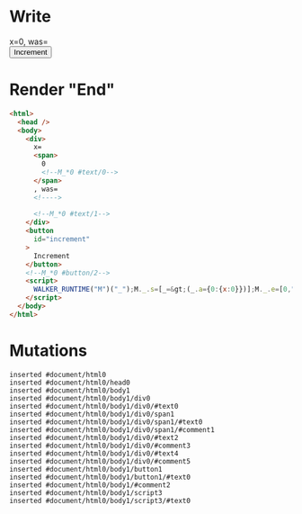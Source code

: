 # Write
  <div>x=<span>0<!--M_*0 #text/0--></span>, was=<!>&zwj;<!--M_*0 #text/1--></div><button id=increment>Increment</button><!--M_*0 #button/2--><script>WALKER_RUNTIME("M")("_");M._.s=[_=>(_.a={0:{x:0}})];M._.e=[0,"packages/translator-tags/src/__tests__/fixtures/lifecycle-tag-assignment/template.marko_0_x"];M._.d=1;M._.w()</script>


# Render "End"
```html
<html>
  <head />
  <body>
    <div>
      x=
      <span>
        0
        <!--M_*0 #text/0-->
      </span>
      , was=
      <!---->
      ‍
      <!--M_*0 #text/1-->
    </div>
    <button
      id="increment"
    >
      Increment
    </button>
    <!--M_*0 #button/2-->
    <script>
      WALKER_RUNTIME("M")("_");M._.s=[_=&gt;(_.a={0:{x:0}})];M._.e=[0,"packages/translator-tags/src/__tests__/fixtures/lifecycle-tag-assignment/template.marko_0_x"];M._.d=1;M._.w()
    </script>
  </body>
</html>
```

# Mutations
```
inserted #document/html0
inserted #document/html0/head0
inserted #document/html0/body1
inserted #document/html0/body1/div0
inserted #document/html0/body1/div0/#text0
inserted #document/html0/body1/div0/span1
inserted #document/html0/body1/div0/span1/#text0
inserted #document/html0/body1/div0/span1/#comment1
inserted #document/html0/body1/div0/#text2
inserted #document/html0/body1/div0/#comment3
inserted #document/html0/body1/div0/#text4
inserted #document/html0/body1/div0/#comment5
inserted #document/html0/body1/button1
inserted #document/html0/body1/button1/#text0
inserted #document/html0/body1/#comment2
inserted #document/html0/body1/script3
inserted #document/html0/body1/script3/#text0
```